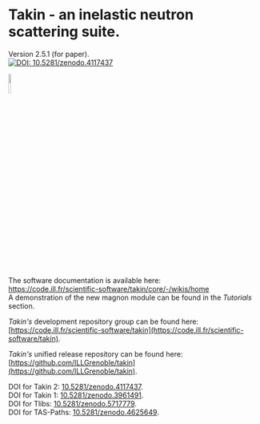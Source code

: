 # Takin - an inelastic neutron scattering suite.
Version 2.5.1 (for paper).  
[![DOI: 10.5281/zenodo.4117437](https://zenodo.org/badge/DOI/10.5281/zenodo.4117437.svg)](https://doi.org/10.5281/zenodo.4117437)

<img src="https://raw.githubusercontent.com/ILLGrenoble/takin/master/data/res/icons/takin.svg" width="10%" height="10%" title="Logo" alt="">

The software documentation is available here:  
https://code.ill.fr/scientific-software/takin/core/-/wikis/home  
A demonstration of the new magnon module can be found in the *Tutorials* section.

*Takin's* development repository group can be found here:  
[https://code.ill.fr/scientific-software/takin](https://code.ill.fr/scientific-software/takin).

*Takin's* unified release repository can be found here:  
[https://github.com/ILLGrenoble/takin](https://github.com/ILLGrenoble/takin).

DOI for Takin 2: [10.5281/zenodo.4117437](https://dx.doi.org/10.5281/zenodo.4117437).  
DOI for Takin 1: [10.5281/zenodo.3961491](https://dx.doi.org/10.5281/zenodo.3961491).  
DOI for Tlibs: [10.5281/zenodo.5717779](https://doi.org/10.5281/zenodo.5717779).  
DOI for TAS-Paths: [10.5281/zenodo.4625649](https://doi.org/10.5281/zenodo.4625649).  
